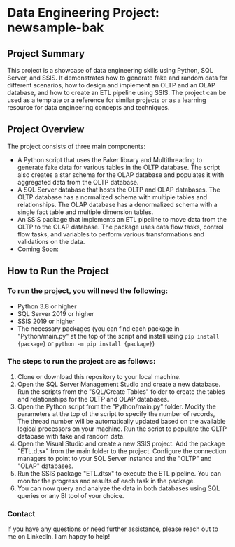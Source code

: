 # Data Engineering Project: newsample-bak
## Project Summary

This project is a showcase of data engineering skills using Python, SQL Server, and SSIS. It demonstrates how to generate fake and random data for different scenarios, how to design and implement an OLTP and an OLAP database, and how to create an ETL pipeline using SSIS. The project can be used as a template or a reference for similar projects or as a learning resource for data engineering concepts and techniques.

## Project Overview

The project consists of three main components:

- A Python script that uses the Faker library and Multithreading to generate fake data for various tables in the OLTP database. The script also creates a star schema for the OLAP database and populates it with aggregated data from the OLTP database.
- A SQL Server database that hosts the OLTP and OLAP databases. The OLTP database has a normalized schema with multiple tables and relationships. The OLAP database has a denormalized schema with a single fact table and multiple dimension tables.
- An SSIS package that implements an ETL pipeline to move data from the OLTP to the OLAP database. The package uses data flow tasks, control flow tasks, and variables to perform various transformations and validations on the data.
- Coming Soon: 

## How to Run the Project

### To run the project, you will need the following:

- Python 3.8 or higher
- SQL Server 2019 or higher
- SSIS 2019 or higher
- The necessary packages (you can find each package in "Python/main.py" at the top of the script and install using `pip install {package}` or `python -m pip install {package}`)

### The steps to run the project are as follows:

1. Clone or download this repository to your local machine.
2. Open the SQL Server Management Studio and create a new database. Run the scripts from the "SQL/Create Tables" folder to create the tables and relationships for the OLTP and OLAP databases.
3. Open the Python script from the "Python/main.py" folder. Modify the parameters at the top of the script to specify the number of records, The thread number will be automatically updated based on the available logical processors on your machine. Run the script to populate the OLTP database with fake and random data.
4. Open the Visual Studio and create a new SSIS project. Add the package "ETL.dtsx" from the main folder to the project. Configure the connection managers to point to your SQL Server instance and the "OLTP" and "OLAP" databases.
5. Run the SSIS package "ETL.dtsx" to execute the ETL pipeline. You can monitor the progress and results of each task in the package.
6. You can now query and analyze the data in both databases using SQL queries or any BI tool of your choice.

### Contact
If you have any questions or need further assistance, please reach out to me on LinkedIn. I am happy to help!